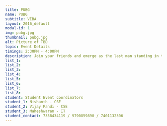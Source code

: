 ```yaml
---
title: PUBG
name: PUBG
subtitle: VIBA
layout: 2016_default
modal-id: 1
img: pubg.jpg
thumbnail: pubg.jpg
alt: Picture of TBD
topic: Event Details
timings: 2:30PM - 4:00PM
description: Join your friends and emerge as the last man standing in the infamous competitive survival shooter game,PlayerUnknown's Battlegrounds.                                                                                  
list_1: 
list_2:            
list_3:                                 
list_4: 
list_5: 
list_6:                                               
list_7:                                                              
list_8:                                       
student: Student Event coordinators
student_1: Nishanth - CSE
student_2: Vijay Pandi - CSE
student_3: Maheshwaran - IT       
student_contact: 7358434119 / 9790859890 / 7401132306
---
```


